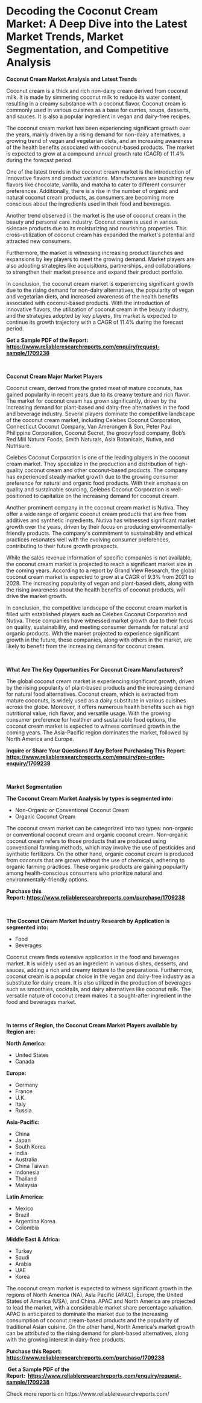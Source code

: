 <p><h1>Decoding the Coconut Cream Market: A Deep Dive into the Latest Market Trends, Market Segmentation, and Competitive Analysis</h1></p><p><strong>Coconut Cream Market Analysis and Latest Trends</strong></p>
<p><p>Coconut cream is a thick and rich non-dairy cream derived from coconut milk. It is made by simmering coconut milk to reduce its water content, resulting in a creamy substance with a coconut flavor. Coconut cream is commonly used in various cuisines as a base for curries, soups, desserts, and sauces. It is also a popular ingredient in vegan and dairy-free recipes.</p><p>The coconut cream market has been experiencing significant growth over the years, mainly driven by a rising demand for non-dairy alternatives, a growing trend of vegan and vegetarian diets, and an increasing awareness of the health benefits associated with coconut-based products. The market is expected to grow at a compound annual growth rate (CAGR) of 11.4% during the forecast period.</p><p>One of the latest trends in the coconut cream market is the introduction of innovative flavors and product variations. Manufacturers are launching new flavors like chocolate, vanilla, and matcha to cater to different consumer preferences. Additionally, there is a rise in the number of organic and natural coconut cream products, as consumers are becoming more conscious about the ingredients used in their food and beverages.</p><p>Another trend observed in the market is the use of coconut cream in the beauty and personal care industry. Coconut cream is used in various skincare products due to its moisturizing and nourishing properties. This cross-utilization of coconut cream has expanded the market's potential and attracted new consumers.</p><p>Furthermore, the market is witnessing increasing product launches and expansions by key players to meet the growing demand. Market players are also adopting strategies like acquisitions, partnerships, and collaborations to strengthen their market presence and expand their product portfolio.</p><p>In conclusion, the coconut cream market is experiencing significant growth due to the rising demand for non-dairy alternatives, the popularity of vegan and vegetarian diets, and increased awareness of the health benefits associated with coconut-based products. With the introduction of innovative flavors, the utilization of coconut cream in the beauty industry, and the strategies adopted by key players, the market is expected to continue its growth trajectory with a CAGR of 11.4% during the forecast period.</p></p>
<p><strong>Get a Sample PDF of the Report:&nbsp; <a href="https://www.reliableresearchreports.com/enquiry/request-sample/1709238">https://www.reliableresearchreports.com/enquiry/request-sample/1709238</a></strong></p>
<p>&nbsp;</p>
<p><strong>Coconut Cream Major Market Players</strong></p>
<p><p>Coconut cream, derived from the grated meat of mature coconuts, has gained popularity in recent years due to its creamy texture and rich flavor. The market for coconut cream has grown significantly, driven by the increasing demand for plant-based and dairy-free alternatives in the food and beverage industry. Several players dominate the competitive landscape of the coconut cream market, including Celebes Coconut Corporation, Connecticut Coconut Company, Van Amerongen & Son, Peter Paul Philippine Corporation, Coconut Secret, the groovyfood company, Bob’s Red Mill Natural Foods, Smith Naturals, Asia Botanicals, Nutiva, and Nutrisure.</p><p>Celebes Coconut Corporation is one of the leading players in the coconut cream market. They specialize in the production and distribution of high-quality coconut cream and other coconut-based products. The company has experienced steady market growth due to the growing consumer preference for natural and organic food products. With their emphasis on quality and sustainable sourcing, Celebes Coconut Corporation is well-positioned to capitalize on the increasing demand for coconut cream. </p><p>Another prominent company in the coconut cream market is Nutiva. They offer a wide range of organic coconut cream products that are free from additives and synthetic ingredients. Nutiva has witnessed significant market growth over the years, driven by their focus on producing environmentally-friendly products. The company's commitment to sustainability and ethical practices resonates well with the evolving consumer preferences, contributing to their future growth prospects.</p><p>While the sales revenue information of specific companies is not available, the coconut cream market is projected to reach a significant market size in the coming years. According to a report by Grand View Research, the global coconut cream market is expected to grow at a CAGR of 9.3% from 2021 to 2028. The increasing popularity of vegan and plant-based diets, along with the rising awareness about the health benefits of coconut products, will drive the market growth.</p><p>In conclusion, the competitive landscape of the coconut cream market is filled with established players such as Celebes Coconut Corporation and Nutiva. These companies have witnessed market growth due to their focus on quality, sustainability, and meeting consumer demands for natural and organic products. With the market projected to experience significant growth in the future, these companies, along with others in the market, are likely to benefit from the increasing demand for coconut cream.</p></p>
<p>&nbsp;</p>
<p><strong>What Are The Key Opportunities For Coconut Cream Manufacturers?</strong></p>
<p><p>The global coconut cream market is experiencing significant growth, driven by the rising popularity of plant-based products and the increasing demand for natural food alternatives. Coconut cream, which is extracted from mature coconuts, is widely used as a dairy substitute in various cuisines across the globe. Moreover, it offers numerous health benefits such as high nutritional value, rich flavor, and versatile usage. With the growing consumer preference for healthier and sustainable food options, the coconut cream market is expected to witness continued growth in the coming years. The Asia-Pacific region dominates the market, followed by North America and Europe.</p></p>
<p><strong>Inquire or Share Your Questions If Any Before Purchasing This Report: <a href="https://www.reliableresearchreports.com/enquiry/pre-order-enquiry/1709238">https://www.reliableresearchreports.com/enquiry/pre-order-enquiry/1709238</a></strong></p>
<p>&nbsp;</p>
<p><strong>Market Segmentation</strong></p>
<p><strong>The Coconut Cream Market Analysis by types is segmented into:</strong></p>
<p><ul><li>Non-Organic or Conventional Coconut Cream</li><li>Organic Coconut Cream</li></ul></p>
<p><p>The coconut cream market can be categorized into two types: non-organic or conventional coconut cream and organic coconut cream. Non-organic coconut cream refers to those products that are produced using conventional farming methods, which may involve the use of pesticides and synthetic fertilizers. On the other hand, organic coconut cream is produced from coconuts that are grown without the use of chemicals, adhering to organic farming practices. These organic products are gaining popularity among health-conscious consumers who prioritize natural and environmentally-friendly options.</p></p>
<p><strong>Purchase this Report:&nbsp;<a href="https://www.reliableresearchreports.com/purchase/1709238">https://www.reliableresearchreports.com/purchase/1709238</a></strong></p>
<p>&nbsp;</p>
<p><strong>The Coconut Cream Market Industry Research by Application is segmented into:</strong></p>
<p><ul><li>Food</li><li>Beverages</li></ul></p>
<p><p>Coconut cream finds extensive application in the food and beverages market. It is widely used as an ingredient in various dishes, desserts, and sauces, adding a rich and creamy texture to the preparations. Furthermore, coconut cream is a popular choice in the vegan and dairy-free industry as a substitute for dairy cream. It is also utilized in the production of beverages such as smoothies, cocktails, and dairy alternatives like coconut milk. The versatile nature of coconut cream makes it a sought-after ingredient in the food and beverages market.</p></p>
<p>&nbsp;</p>
<p><strong>In terms of Region, the Coconut Cream Market Players available by Region are:</strong></p>
<p>
    <p> <strong> North America: </strong>
        <ul>
            <li>United States</li>
            <li>Canada</li>
        </ul>
        </p> 
    <p> <strong> Europe: </strong>
        <ul>
            <li>Germany</li>
            <li>France</li>
            <li>U.K.</li>
            <li>Italy</li>
            <li>Russia</li>
        </ul>
        </p> 
    <p> <strong> Asia-Pacific: </strong>
        <ul>
            <li>China</li>
            <li>Japan</li>
            <li>South Korea</li>
            <li>India</li>
            <li>Australia</li>
            <li>China Taiwan</li>
            <li>Indonesia</li>
            <li>Thailand</li>
            <li>Malaysia</li>
        </ul>
        </p> 
    <p> <strong> Latin America: </strong>
        <ul>
            <li>Mexico</li>
            <li>Brazil</li>
            <li>Argentina Korea</li>
            <li>Colombia</li>
        </ul>
        </p> 
    <p> <strong> Middle East & Africa: </strong>
        <ul>
            <li>Turkey</li>
            <li>Saudi</li>
            <li>Arabia</li>
            <li>UAE</li>
            <li>Korea</li>
        </ul>
    </p>
    </p>
<p><p>The coconut cream market is expected to witness significant growth in the regions of North America (NA), Asia Pacific (APAC), Europe, the United States of America (USA), and China. APAC and North America are projected to lead the market, with a considerable market share percentage valuation. APAC is anticipated to dominate the market due to the increasing consumption of coconut cream-based products and the popularity of traditional Asian cuisine. On the other hand, North America's market growth can be attributed to the rising demand for plant-based alternatives, along with the growing interest in dairy-free products.</p></p>
<p><strong>Purchase this Report: <a href="https://www.reliableresearchreports.com/purchase/1709238">https://www.reliableresearchreports.com/purchase/1709238</a></strong></p>
<p>&nbsp;<strong>Get a Sample PDF of the Report:&nbsp;&nbsp;<a href="https://www.reliableresearchreports.com/enquiry/request-sample/1709238">https://www.reliableresearchreports.com/enquiry/request-sample/1709238</a></strong></p>
<p><strong></strong></p>
<p>Check more reports on https://www.reliableresearchreports.com/</p>